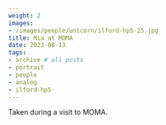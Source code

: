 ```yaml
---
weight: 2
images:
- /images/people/unicorn/ilford-hp5-25.jpg
title: Mia at MOMA
date: 2023-08-13
tags:
- archive # all posts
- portrait
- people
- analog
- ilford-hp5
---
```


Taken during a visit to MOMA. 
